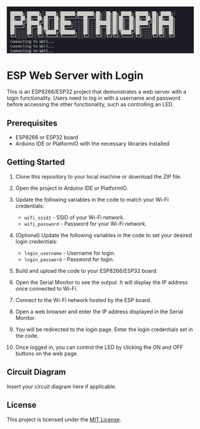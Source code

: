 ![Image images](https://raw.githubusercontent.com/proethiopia/esp32_wifi_connect/main/Screenshot%202023-05-11%20163540.png)



# ESP Web Server with Login

This is an ESP8266/ESP32 project that demonstrates a web server with a login functionality. Users need to log in with a username and password before accessing the other functionality, such as controlling an LED.

## Prerequisites

- ESP8266 or ESP32 board
- Arduino IDE or PlatformIO with the necessary libraries installed

## Getting Started

1. Clone this repository to your local machine or download the ZIP file.

2. Open the project in Arduino IDE or PlatformIO.

3. Update the following variables in the code to match your Wi-Fi credentials:
   - `wifi_ssid1` - SSID of your Wi-Fi network.
   - `wifi_password` - Password for your Wi-Fi network.

4. (Optional) Update the following variables in the code to set your desired login credentials:
   - `login_username` - Username for login.
   - `login_password` - Password for login.

5. Build and upload the code to your ESP8266/ESP32 board.

6. Open the Serial Monitor to see the output. It will display the IP address once connected to Wi-Fi.

7. Connect to the Wi-Fi network hosted by the ESP board.

8. Open a web browser and enter the IP address displayed in the Serial Monitor.

9. You will be redirected to the login page. Enter the login credentials set in the code.

10. Once logged in, you can control the LED by clicking the ON and OFF buttons on the web page.

## Circuit Diagram

Insert your circuit diagram here if applicable.

## License

This project is licensed under the [MIT License](LICENSE).
